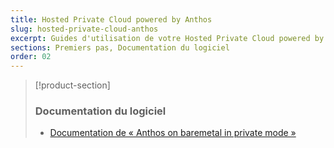 ```yaml
---
title: Hosted Private Cloud powered by Anthos
slug: hosted-private-cloud-anthos
excerpt: Guides d'utilisation de votre Hosted Private Cloud powered by Anthos
sections: Premiers pas, Documentation du logiciel
order: 02
---
```


> [!product-section]
>
> ### Documentation du logiciel
>
> - [Documentation de « Anthos on baremetal in private mode »](https://docs.anthos.ovh.net/docs/anthos/private-mode/docs.html)
>